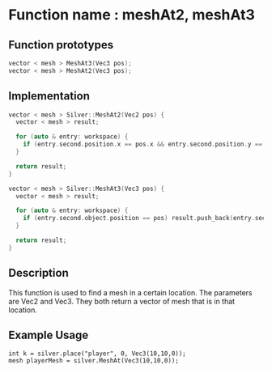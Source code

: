 # Function name : meshAt2, meshAt3

## Function prototypes

```cpp
vector < mesh > MeshAt3(Vec3 pos);
vector < mesh > MeshAt2(Vec3 pos);
```

## Implementation

```cpp
vector < mesh > Silver::MeshAt2(Vec2 pos) {
  vector < mesh > result;

  for (auto & entry: workspace) {
    if (entry.second.position.x == pos.x && entry.second.position.y == pos.y) result.push_back(entry.second);
  }

  return result;
}

vector < mesh > Silver::MeshAt3(Vec3 pos) {
  vector < mesh > result;

  for (auto & entry: workspace) {
    if (entry.second.object.position == pos) result.push_back(entry.second);
  }

  return result;
}
```

## Description
This function is used to find a mesh in a certain location. The parameters are Vec2 and Vec3. 
They both return a vector of mesh that is in that location.

## Example Usage
```
int k = silver.place("player", 0, Vec3(10,10,0));
mesh playerMesh = silver.MeshAt(Vec3(10,10,0));
```
